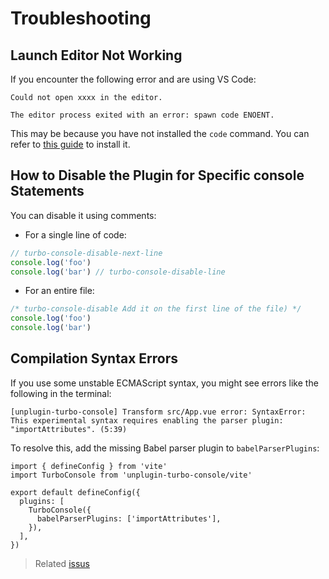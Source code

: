# Troubleshooting

## Launch Editor Not Working

If you encounter the following error and are using VS Code:

```
Could not open xxxx in the editor.

The editor process exited with an error: spawn code ENOENT.
```

This may be because you have not installed the `code` command. You can refer to [this guide](https://code.visualstudio.com/docs/setup/mac#_launching-from-the-command-line) to install it.

## How to Disable the Plugin for Specific console Statements

You can disable it using comments:

- For a single line of code:

```js
// turbo-console-disable-next-line
console.log('foo')
console.log('bar') // turbo-console-disable-line
```

- For an entire file:

```js
/* turbo-console-disable Add it on the first line of the file) */
console.log('foo')
console.log('bar')
```

## Compilation Syntax Errors

If you use some unstable ECMAScript syntax, you might see errors like the following in the terminal:

```
[unplugin-turbo-console] Transform src/App.vue error: SyntaxError:
This experimental syntax requires enabling the parser plugin: "importAttributes". (5:39)
```

To resolve this, add the missing Babel parser plugin to `babelParserPlugins`:

```js{2,7} twoslash
import { defineConfig } from 'vite'
import TurboConsole from 'unplugin-turbo-console/vite'

export default defineConfig({
  plugins: [
    TurboConsole({
      babelParserPlugins: ['importAttributes'],
    }),
  ],
})
```

> Related [issus](https://github.com/unplugin/unplugin-turbo-console/issues/35)
